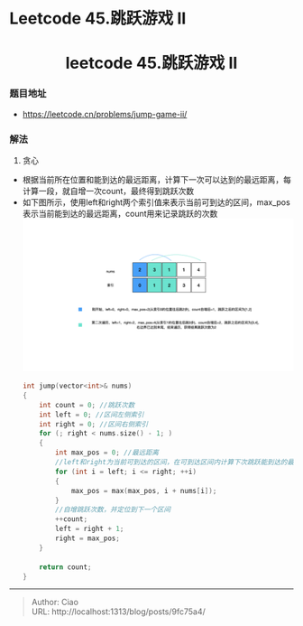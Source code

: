 # Leetcode 45.跳跃游戏 II


<!--more-->

<h1 align="center">leetcode 45.跳跃游戏 II</h1>

### 题目地址
  * https://leetcode.cn/problems/jump-game-ii/
  
### 解法
  1. 贪心
  * 根据当前所在位置和能到达的最远距离，计算下一次可以达到的最远距离，每计算一段，就自增一次count，最终得到跳跃次数
  * 如下图所示，使用left和right两个索引值来表示当前可到达的区间，max_pos表示当前能到达的最远距离，count用来记录跳跃的次数
    ![](./p1.png)
    ```C++
    int jump(vector<int>& nums) 
    {
        int count = 0; //跳跃次数
        int left = 0; //区间左侧索引
        int right = 0; //区间右侧索引
        for (; right < nums.size() - 1; )
        {
            int max_pos = 0; //最远距离
            //left和right为当前可到达的区间，在可到达区间内计算下次跳跃能到达的最远位置
            for (int i = left; i <= right; ++i)
            {
                max_pos = max(max_pos, i + nums[i]);
            }
            //自增跳跃次数，并定位到下一个区间
            ++count;
            left = right + 1;
            right = max_pos;
        }

        return count;
    }
    ```

---

> Author: Ciao  
> URL: http://localhost:1313/blog/posts/9fc75a4/  

